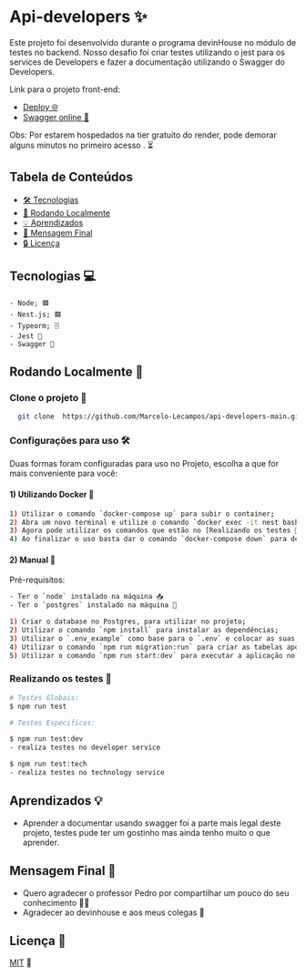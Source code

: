 # Api-developers ✨

Este projeto foi desenvolvido durante o programa devinHouse no módulo de testes no backend. Nosso desafio foi criar testes utilizando o jest para os services de Developers e fazer a documentação utilizando o Swagger do Developers.

Link para o projeto front-end:

- [Deploy 🌐](https://api-developers-main.onrender.com)
- [Swagger online 📖](https://api-developers-main.onrender.com/api-docs)

Obs: Por estarem hospedados na tier gratuito do render, pode demorar alguns minutos no primeiro acesso . ⏳

## Tabela de Conteúdos

- [🛠️ Tecnologias](##Tecnologias)
- [🚀 Rodando Localmente](##Rodando_Localmente)
- [💡 Aprendizados](##Aprendizados)
- [📝 Mensagem Final](##Mensagem_Final)
- [🔒 Licença](##Licensas)

## Tecnologias 💻

    - Node; 🟩
    - Nest.js; 🟪
    - Typeorm; 🗄️
    - Jest 🧪
    - Swagger 📖

## Rodando Localmente 🚀

### Clone o projeto 📂

```bash
  git clone  https://github.com/Marcelo-Lecampos/api-developers-main.git
```

### Configurações para uso 🛠️

Duas formas foram configuradas para uso no Projeto, escolha a que for mais conveniente para você:

#### 1) Utilizando Docker 🐳

```bash
1) Utilizar o comando `docker-compose up` para subir o container;
2) Abra um novo terminal e utilize o comando `docker exec -it nest bash` para acessar o terminal do container;
3) Agora pode utilizar os comandos que estão no [Realizando os testes 🧪](#Realizando-os-testes)
4) Ao finalizar o uso basta dar o comando `docker-compose down` para desligar o container.
```

#### 2) Manual 📝

Pré-requisitos:

```bash
- Ter o `node` instalado na máquina 📥
- Ter o `postgres` instalado na máquina 🐘
```

```bash
1) Criar o database no Postgres, para utilizar no projeto;
2) Utilizar o comando `npm install` para instalar as dependências;
3) Utilizar o `.env_example` como base para o `.env` e colocar as suas configurações;
4) Utilizar o comando `npm run migration:run` para criar as tabelas após a configuração das variáveis de ambiente no passo 3
5) Utilizar o comando `npm run start:dev` para executar a aplicação no ambiente de desenvolvimento.
```

### Realizando os testes 🧪

```bash
# Testes Globais:
$ npm run test

# Testes Especificos:

$ npm run test:dev
- realiza testes no developer service

$ npm run test:tech
- realiza testes no technology service


```

## Aprendizados 💡

- Aprender a documentar usando swagger foi a parte mais legal deste projeto, testes pude ter um gostinho mas ainda tenho muito o que aprender.

## Mensagem Final 💭

- Quero agradecer o professor Pedro por compartilhar um pouco do seu conhecimento 🙋‍♂️
- Agradecer ao devinhouse e aos meus colegas 👥

## Licença 📄

[MIT](https://choosealicense.com/licenses/mit/) 📜
